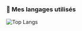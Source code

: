 ### 🚀 Mes langages utilisés

![Top Langs](https://github-readme-stats.vercel.app/api/top-langs/?username=TON_PSEUDO&layout=compact&theme=tokyonight)
